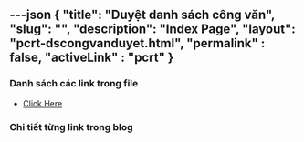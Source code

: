 ---json
{
    "title": "Duyệt danh sách công văn",
    "slug": "",
    "description": "Index Page",
    "layout": "pcrt-dscongvanduyet.html",
    "permalink" : false,
    "activeLink" : "pcrt"
}
---

### Danh sách các link trong file
- [Click Here](./blog-list.html)

### Chi tiết từng link trong blog